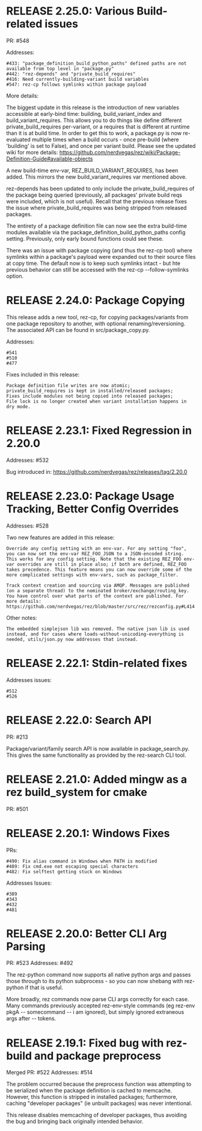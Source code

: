 

# RELEASE 2.25.0: Various Build-related issues

PR: #548

Addresses:

    #433: "package_definition_build_python_paths" defined paths are not available from top level in "package.py"
    #442: "rez-depends" and "private_build_requires"
    #416: Need currently-building-variant build variables
    #547: rez-cp follows symlinks within package payload

More details:

The biggest update in this release is the introduction of new variables accessible at early-bind time: building, build_variant_index and build_variant_requires. This allows you to do things like define different private_build_requires per-variant, or a requires that is different at runtime than it is at build time. In order to get this to work, a package.py is now re-evaluated multiple times when a build occurs - once pre-build (where 'building' is set to False), and once per variant build. Please see the updated wiki for more details: https://github.com/nerdvegas/rez/wiki/Package-Definition-Guide#available-objects

A new build-time env-var, REZ_BUILD_VARIANT_REQUIRES, has been added. This mirrors the new build_variant_requires var mentioned above.

rez-depends has been updated to only include the private_build_requires of the package being queried (previously, all packages' private build reqs were included, which is not useful). Recall that the previous release fixes the issue where private_build_requires was being stripped from released packages.

The entirety of a package definition file can now see the extra build-time modules available via the package_definition_build_python_paths config setting. Previously, only early bound functions could see these.

There was an issue with package copying (and thus the rez-cp tool) where symlinks within a package's payload were expanded out to their source files at copy time. The default now is to keep such symlinks intact - but hte previous behavior can still be accessed with the rez-cp --follow-symlinks option.


# RELEASE 2.24.0: Package Copying

This release adds a new tool, rez-cp, for copying packages/variants from one package repository to another, with optional renaming/reversioning. The associated API can be found in src/package_copy.py.

Addresses:

    #541
    #510
    #477

Fixes included in this release:

    Package definition file writes are now atomic;
    private_build_requires is kept in installed/released packages;
    Fixes include modules not being copied into released packages;
    File lock is no longer created when variant installation happens in dry mode.


# RELEASE 2.23.1: Fixed Regression in 2.20.0

Addresses: #532

Bug introduced in: https://github.com/nerdvegas/rez/releases/tag/2.20.0


# RELEASE 2.23.0: Package Usage Tracking, Better Config Overrides

Addresses: #528

Two new features are added in this release:

    Override any config setting with an env-var. For any setting "foo", you can now set the env-var REZ_FOO_JSON to a JSON-encoded string. This works for any config setting. Note that the existing REZ_FOO env-var overrides are still in place also; if both are defined, REZ_FOO takes precedence. This feature means you can now override some of the more complicated settings with env-vars, such as package_filter.

    Track context creation and sourcing via AMQP. Messages are published (on a separate thread) to the nominated broker/exchange/routing_key. You have control over what parts of the context are published. For more details: https://github.com/nerdvegas/rez/blob/master/src/rez/rezconfig.py#L414

Other notes:

    The embedded simplejson lib was removed. The native json lib is used instead, and for cases where loads-without-unicoding-everything is needed, utils/json.py now addresses that instead.


# RELEASE 2.22.1: Stdin-related fixes

Addresses issues:

    #512
    #526


# RELEASE 2.22.0: Search API

PR: #213

Package/variant/family search API is now available in package_search.py. This gives the same functionality as provided by the rez-search CLI tool.


# RELEASE 2.21.0: Added mingw as a rez build_system for cmake

PR: #501


# RELEASE 2.20.1: Windows Fixes

PRs:

    #490: Fix alias command in Windows when PATH is modified
    #489: Fix cmd.exe not escaping special characters
    #482: Fix selftest getting stuck on Windows

Addresses Issues:

    #389
    #343
    #432
    #481


# RELEASE 2.20.0: Better CLI Arg Parsing

PR: #523
Addresses: #492

The rez-python command now supports all native python args and passes those through to its python subprocess - so you can now shebang with rez-python if that is useful.

More broadly, rez commands now parse CLI args correctly for each case. Many commands previously accepted rez-env-style commands (eg rez-env pkgA -- somecommand -- i am ignored), but simply ignored extraneous args after -- tokens.


# RELEASE 2.19.1: Fixed bug with rez-build and package preprocess

Merged PR: #522
Addresses: #514

The problem occurred because the preprocess function was attempting to be serialized when the package definition is cached to memcache. However, this function is stripped in installed packages; furthermore, caching "developer packages" (ie unbuilt packages) was never intentional.

This release disables memcaching of developer packages, thus avoiding the bug and bringing back originally intended behavior.
